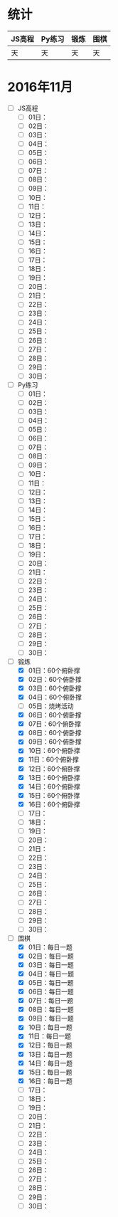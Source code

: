# 统计

JS高程|Py练习|锻炼|围棋|
:-----|:-----|:---|:---|
天|天|天|天|

# 2016年11月
- [ ] JS高程
    - [ ] 01日：
    - [ ] 02日：
    - [ ] 03日：
    - [ ] 04日：
    - [ ] 05日：
    - [ ] 06日：
    - [ ] 07日：
    - [ ] 08日：
    - [ ] 09日：
    - [ ] 10日：
    - [ ] 11日：
    - [ ] 12日：
    - [ ] 13日：
    - [ ] 14日：
    - [ ] 15日：
    - [ ] 16日：
    - [ ] 17日：
    - [ ] 18日：
    - [ ] 19日：
    - [ ] 20日：
    - [ ] 21日：
    - [ ] 22日：
    - [ ] 23日：
    - [ ] 24日：
    - [ ] 25日：
    - [ ] 26日：
    - [ ] 27日：
    - [ ] 28日：
    - [ ] 29日：
    - [ ] 30日：
- [ ] Py练习
    - [ ] 01日：
    - [ ] 02日：
    - [ ] 03日：
    - [ ] 04日：
    - [ ] 05日：
    - [ ] 06日：
    - [ ] 07日：
    - [ ] 08日：
    - [ ] 09日：
    - [ ] 10日：
    - [ ] 11日：
    - [ ] 12日：
    - [ ] 13日：
    - [ ] 14日：
    - [ ] 15日：
    - [ ] 16日：
    - [ ] 17日：
    - [ ] 18日：
    - [ ] 19日：
    - [ ] 20日：
    - [ ] 21日：
    - [ ] 22日：
    - [ ] 23日：
    - [ ] 24日：
    - [ ] 25日：
    - [ ] 26日：
    - [ ] 27日：
    - [ ] 28日：
    - [ ] 29日：
    - [ ] 30日：
- [ ] 锻炼
    - [x] 01日：60个俯卧撑
    - [x] 02日：60个俯卧撑
    - [x] 03日：60个俯卧撑
    - [x] 04日：60个俯卧撑
    - [ ] 05日：烧烤活动
    - [x] 06日：60个俯卧撑
    - [x] 07日：60个俯卧撑
    - [x] 08日：60个俯卧撑
    - [x] 09日：60个俯卧撑
    - [x] 10日：60个俯卧撑
    - [x] 11日：60个俯卧撑
    - [x] 12日：60个俯卧撑
    - [x] 13日：60个俯卧撑
    - [x] 14日：60个俯卧撑
    - [x] 15日：60个俯卧撑
    - [x] 16日：60个俯卧撑
    - [ ] 17日：
    - [ ] 18日：
    - [ ] 19日：
    - [ ] 20日：
    - [ ] 21日：
    - [ ] 22日：
    - [ ] 23日：
    - [ ] 24日：
    - [ ] 25日：
    - [ ] 26日：
    - [ ] 27日：
    - [ ] 28日：
    - [ ] 29日：
    - [ ] 30日：
- [ ] 围棋
    - [x] 01日：每日一题
    - [x] 02日：每日一题
    - [x] 03日：每日一题
    - [x] 04日：每日一题
    - [x] 05日：每日一题
    - [x] 06日：每日一题
    - [x] 07日：每日一题
    - [x] 08日：每日一题
    - [x] 09日：每日一题
    - [x] 10日：每日一题
    - [x] 11日：每日一题
    - [x] 12日：每日一题
    - [x] 13日：每日一题
    - [x] 14日：每日一题
    - [x] 15日：每日一题
    - [x] 16日：每日一题
    - [ ] 17日：
    - [ ] 18日：
    - [ ] 19日：
    - [ ] 20日：
    - [ ] 21日：
    - [ ] 22日：
    - [ ] 23日：
    - [ ] 24日：
    - [ ] 25日：
    - [ ] 26日：
    - [ ] 27日：
    - [ ] 28日：
    - [ ] 29日：
    - [ ] 30日：
